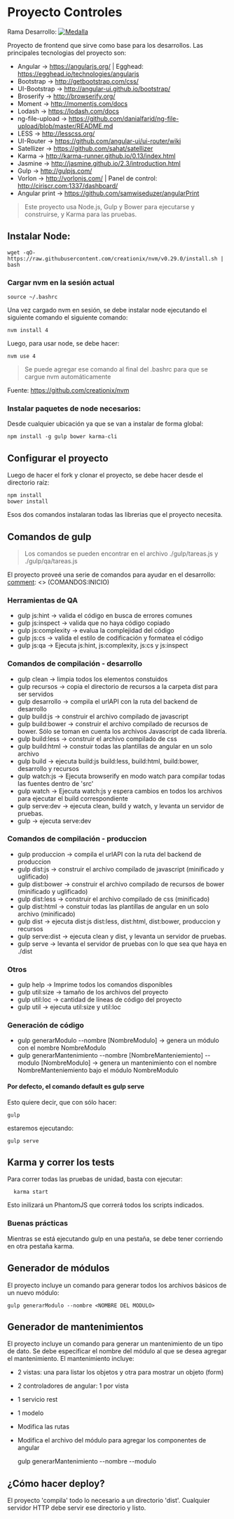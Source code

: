 # Proyecto Controles

Rama Desarrollo: [![Medalla](http://ci.ciriscr.com/ciris/controles-angular/badge?branch=desarrollo)](http://ci.ciriscr.com/ciris/controles-angular/)


Proyecto de frontend que sirve como base para los desarrollos.
Las principales tecnologias del proyecto son:

* Angular           → https://angularjs.org/  |  Egghead: https://egghead.io/technologies/angularjs
* Bootstrap         → http://getbootstrap.com/css/
* UI-Bootstrap      → http://angular-ui.github.io/bootstrap/
* Broserify         → http://browserify.org/
* Moment            → http://momentjs.com/docs
* Lodash            → https://lodash.com/docs
* ng-file-upload    → https://github.com/danialfarid/ng-file-upload/blob/master/README.md
* LESS              → http://lesscss.org/
* UI-Router         → https://github.com/angular-ui/ui-router/wiki
* Satellizer        → https://github.com/sahat/satellizer
* Karma             → http://karma-runner.github.io/0.13/index.html
* Jasmine           → http://jasmine.github.io/2.3/introduction.html
* Gulp              → http://gulpjs.com/
* Vorlon            → http://vorlonjs.com/ | Panel de control: http://ciriscr.com:1337/dashboard/   
* Angular print  → https://github.com/samwiseduzer/angularPrint


> Este proyecto usa Node.js, Gulp y Bower para ejecutarse y construirse, y Karma para las pruebas.
>

## Instalar Node:

    wget -qO- https://raw.githubusercontent.com/creationix/nvm/v0.29.0/install.sh | bash

### Cargar nvm en la sesión actual

    source ~/.bashrc

Una vez cargado nvm en sesión, se debe instalar node ejecutando el siguiente comando el siguiente comando:

    nvm install 4

Luego, para usar node, se debe hacer:

    nvm use 4

>Se puede agregar ese comando al final del .bashrc para que se cargue nvm automáticamente

Fuente: https://github.com/creationix/nvm

### Instalar paquetes de node necesarios:
Desde cualquier ubicación ya que se van a instalar de forma global:

    npm install -g gulp bower karma-cli

## Configurar el proyecto
Luego de hacer el fork y clonar el proyecto, se debe hacer desde el directorio raíz:

    npm install
    bower install

Esos dos comandos instalaran todas las librerias que el proyecto necesita.


## Comandos de gulp

>Los comandos se pueden encontrar en el archivo ./gulp/tareas.js
> y ./gulp/qa/tareas.js

El proyecto proveé una serie de comandos para ayudar en el desarrollo:
[comment]: <> (COMANDOS:INICIO)

### Herramientas de QA

* gulp js:hint          → valida el código en busca de errores comunes
* gulp js:inspect       → valida que no haya código copiado
* gulp js:complexity    → evalua la complejidad del código
* gulp js:cs            → valida el estilo de codificación y formatea el código
* gulp js:qa            → Ejecuta js:hint, js:complexity, js:cs y js:inspect

### Comandos de compilación - desarrollo

* gulp clean            → limpia todos los elementos constuidos
* gulp recursos         → copia el directorio de recursos a la carpeta dist para ser servidos
* gulp desarrollo       → compila el urlAPI con la ruta del backend de desarrollo
* gulp build:js         → construir el archivo compilado de javascript
* gulp build:bower      → construir el archivo compilado de recursos de bower. Sólo se toman en cuenta los archivos Javascript de cada librería.
* gulp build:less       → construir el archivo compilado de css
* gulp build:html       → constuir todas las plantillas de angular en un solo archivo
* gulp build            → ejecuta build:js build:less, build:html, build:bower, desarrollo y recursos
* gulp watch:js         → Ejecuta browserify en modo watch para compilar todas las fuentes dentro de 'src'
* gulp watch            → Ejecuta watch:js y espera cambios en todos los archivos para ejecutar el build correspondiente
* gulp serve:dev        → ejecuta clean, build y watch, y levanta un servidor de pruebas.
* gulp                  → ejecuta serve:dev

### Comandos de compilación - produccion

* gulp produccion       → compila el urlAPI con la ruta del backend de produccion
* gulp dist:js          → construir el archivo compilado de javascript (minificado y uglificado)
* gulp dist:bower       → construir el archivo compilado de recursos de bower (minificado y uglificado)
* gulp dist:less        → construir el archivo compilado de css (minificado)
* gulp dist:html        → constuir todas las plantillas de angular en un solo archivo (minificado)
* gulp dist             → ejecuta dist:js dist:less, dist:html, dist:bower, produccion y recursos
* gulp serve:dist        → ejecuta clean y dist, y levanta un servidor de pruebas.
* gulp serve            → levanta el servidor de pruebas con lo que sea que haya en ./dist

### Otros

* gulp help             → Imprime todos los comandos disponibles
* gulp util:size        → tamaño de los archivos del proyecto
* gulp util:loc         → cantidad de líneas de código del proyecto
* gulp util             → ejecuta util:size y util:loc

### Generación de código
* gulp generarModulo --nombre [NombreModulo] → genera un módulo con el nombre NombreModulo
* gulp generarMantenimiento --nombre [NombreManteniemiento] --modulo [NombreModulo] → genera un mantenimiento con el nombre NombreManteniemiento bajo el módulo NombreModulo

[comment]: <> (COMANDOS:FIN)

#### Por defecto, el comando default es gulp serve
Esto quiere decir, que con sólo hacer:

    gulp

estaremos ejecutando:

    gulp serve

## Karma y correr los tests
Para correr todas las pruebas de unidad, basta con ejecutar:

      karma start

Esto inilizará un PhantomJS que correrá todos los scripts indicados.

### Buenas prácticas
Mientras se está ejecutando gulp en una pestaña, se debe tener corriendo en otra pestaña karma.


## Generador de módulos
El proyecto incluye un comando para generar todos los archivos básicos de un nuevo módulo:

    gulp generarModulo --nombre <NOMBRE DEL MODULO>

## Generador de mantenimientos
El proyecto incluye un comando para generar un mantenimiento de un tipo de dato.
Se debe especificar el nombre del módulo al que se desea agregar el mantenimiento.
El mantenimiento incluye:

* 2 vistas: una para listar los objetos y otra para mostrar un objeto (form)
* 2 controladores de angular: 1 por vista
* 1 servicio rest
* 1 modelo
* Modifica las rutas
* Modifica el archivo del módulo para agregar los componentes de angular

    gulp generarMantenimiento --nombre <NOMBRE DEL OBJETO> --modulo <NOMBRE DEL MODULO>

## ¿Cómo hacer deploy?

El proyecto 'compila' todo lo necesario a un directorio 'dist'. Cualquier servidor HTTP debe servir ese directorio y listo.